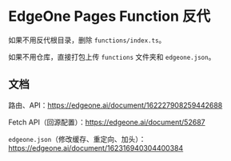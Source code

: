 # EdgeOne Pages Function 反代

如果不用反代根目录，删除 `functions/index.ts`。

如果不用仓库，直接打包上传 `functions` 文件夹和 `edgeone.json`。

## 文档

路由、API：https://edgeone.ai/document/162227908259442688

Fetch API（回源配置）：https://edgeone.ai/document/52687

`edgeone.json`（修改缓存、重定向、加头）：https://edgeone.ai/document/162316940304400384